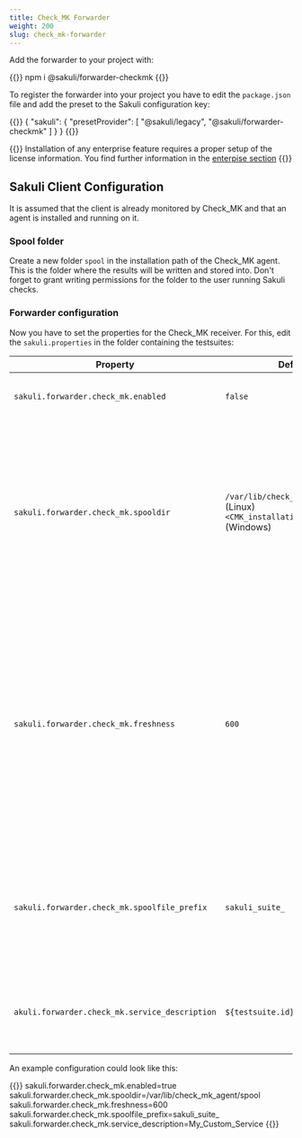 ```yaml
---
title: Check_MK Forwarder
weight: 200
slug: check_mk-forwarder
---
```


Add the forwarder to your project with:

{{<highlight bash>}}
npm i @sakuli/forwarder-checkmk
{{</highlight>}}

To register the forwarder into your project you have to edit the `package.json` file and add the preset to the Sakuli configuration key:

{{<highlight json>}}
{
    "sakuli": {
        "presetProvider": [
            "@sakuli/legacy",
            "@sakuli/forwarder-checkmk"
        ]
    }
}
{{</highlight>}}

{{<alert>}}
Installation of any enterprise feature requires a proper setup of the license information. You find further information in the [enterpise section](/docs/enterprise#using-licences-information)
{{</alert>}}

## Sakuli Client Configuration

It is assumed that the client is already monitored by Check_MK and that an agent is installed and running on it.

### Spool folder

Create a new folder `spool` in the installation path of the Check_MK agent. This is the folder where the results will be written and stored into. Don't forget to grant writing permissions for the folder to the user running Sakuli checks.

### Forwarder configuration

Now you have to set the properties for the Check_MK receiver. For this, edit the `sakuli.properties` in the folder containing the testsuites:

|Property| Default| Effect|
|--------|--------|-------|
|`sakuli.forwarder.check_mk.enabled`|`false`|Enables writing to the spool file  |
|`sakuli.forwarder.check_mk.spooldir`|`/var/lib/check_mk_agent/spool` (Linux)<br/>`<CMK_installation_path>\\spool` (Windows)|Path to the spool folder as defined above. On Windows, the backslashes have to be escaped with '\'. Check_MK is expecting the result files from Sakuli in here |
|`sakuli.forwarder.check_mk.freshness`|`600`|Defines the maximal age in seconds in which the result is still valid. If the last modification of the result file is older than this property, the result file will be ignored. The Check_MK service will turn into UNKNOWN   |
|`sakuli.forwarder.check_mk.spoolfile_prefix`|`sakuli_suite_`|Defines the result file prefix. It can be used to change the default naming convention for the Check_MK output files  |
|`akuli.forwarder.check_mk.service_description`|`${testsuite.id}`|Defines the service description which is used within the check result |

An example configuration could look like this:

{{<highlight properties>}}
sakuli.forwarder.check_mk.enabled=true
sakuli.forwarder.check_mk.spooldir=/var/lib/check_mk_agent/spool
sakuli.forwarder.check_mk.freshness=600
sakuli.forwarder.check_mk.spoolfile_prefix=sakuli_suite_
sakuli.forwarder.check_mk.service_description=My_Custom_Service
{{</highlight>}}
